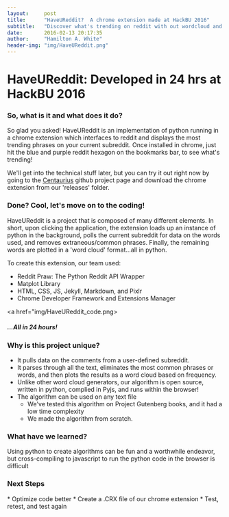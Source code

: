 ```yaml
---
layout:     post
title:      "HaveUReddit?  A chrome extension made at HackBU 2016"
subtitle:   "Discover what's trending on reddit with out wordcloud and data analytics chrome extension."
date:       2016-02-13 20:17:35
author:     "Hamilton A. White"
header-img: "img/HaveUReddit.png"
---
```


<h1 class="section-heading">HaveUReddit: Developed in 24 hrs at HackBU 2016</h1>

<h3 class="section-heading">So, what is it and what does it do?</h3>
<p>So glad you asked!  HaveUReddit is an implementation of python running in a chrome extension which interfaces to reddit and displays the most trending phrases on your current subreddit.  Once installed in chrome, just hit the blue and purple reddit hexagon on the bookmarks bar, to see what's trending!</p>

<p>We'll get into the technical stuff later, but you can try it out right now by going to the <a href="https://github.com/centaurius">Centaurius</a> github project page and download the chrome extension from our 'releases' folder. </p>

<h3 class="section-heading">Done?  Cool, let's move on to the coding!</h3>

<p>HaveUReddit is a project that is composed of many different elements.  In short, upon clicking the application, the extension loads up an instance of python in the background, polls the current subreddit for data on the words used, and removes extraneous/common phrases.  Finally, the remaining words are plotted in a 'word cloud' format...all in python.</p>

<p>To create this extension, our team used: </p>

<ul style="list-style-type:disc">
  <li>Reddit Praw: The Python Reddit API Wrapper</li>
  <li>Matplot Library</li>
  <li>HTML, CSS, JS, Jekyll, Markdown, and Pixlr</li>
  <li>Chrome Developer Framework and Extensions Manager</li>
</ul>

<a href="img/HaveUReddit_code.png> </a>

<h5 class="highlight_text">...All in 24 hours!</h5>

<h3 class="highlight_text">Why is this project unique?</h3>

* It pulls data on the comments from a user-defined subreddit.
* It parses through all the text, eliminates the most common phrases or words, and then plots the results as a word cloud based on frequency.
* Unlike other word cloud generators, our algorithm is open source, written in python, complied in Pyjs, and runs within the browser!
* The algorithm can be used on any text file
	 * We've tested this algorithm on Project Gutenberg books, and it had a low time complexity
	 * We made the algorithm from scratch.
 

<h3 class="highlight_text">What have we learned?</h3>
<p>Using python to create algorithms can be fun and a worthwhile endeavor, but cross-compiling to javascript to run the python code in the browser is difficult</p>

<h3 class="highlight_text">Next Steps</h3>
* Optimize code better
* Create a .CRX file of our chrome extension
* Test, retest, and test again
